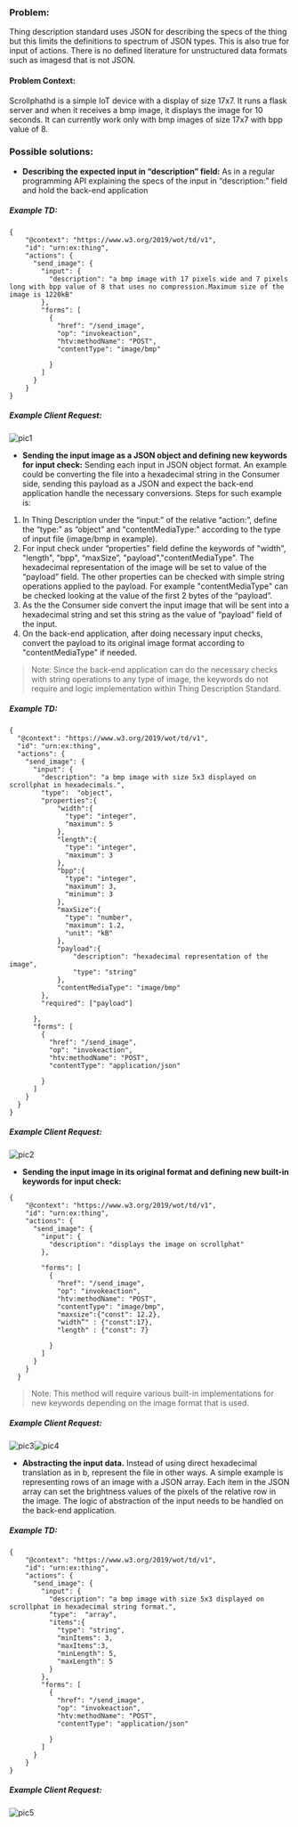 ### Problem:
Thing description standard uses JSON for describing the specs of the thing but this limits the definitions to spectrum of JSON types. This is also true for input of actions. There is no defined literature for unstructured data formats such as imagesd that is not JSON. 
&nbsp;
#### Problem Context:

Scrollphathd is a simple IoT device with a display of size 17x7. It runs a flask server and when it receives a bmp image, it displays the image for 10 seconds. It can currently work only with bmp images of size 17x7 with bpp value of 8. 
&nbsp;

### Possible solutions: 

* **Describing the expected input in “description” field:**
As in a regular programming API explaining the specs of the input in “description:” field and hold the back-end application 
##### Example TD: 

```
{
    "@context": "https://www.w3.org/2019/wot/td/v1",
    "id": "urn:ex:thing",
    "actions": {
      "send_image": {
        "input": {
          "description": "a bmp image with 17 pixels wide and 7 pixels long with bpp value of 8 that uses no compression.Maximum size of the image is 1220kB"    
        },
        "forms": [
          {
            "href": "/send_image",
            "op": "invokeaction",
            "htv:methodName": "POST",
            "contentType": "image/bmp"
          
          }
        ]
      }
    }
}

```
##### Example Client Request:
![pic1](./readme_images/pic1.png)&nbsp;
&nbsp;
* **Sending the input image as a JSON object and defining new keywords for input check:** 
Sending each input in JSON object format. An example could be converting the file into a hexadecimal string in the Consumer side, sending this payload as a JSON and expect the back-end application handle the necessary conversions. Steps for such example is: 
1. In Thing Description under the “input:” of the relative “action:”, define the “type:” as “object” and "contentMediaType:" according to the type of input file (image/bmp in example).
2. For input check under “properties” field define the keywords of "width", "length", "bpp", “maxSize”, "payload","contentMediaType". The hexadecimal representation of the image will be set to value of the “payload” field. The other properties can be checked with simple string operations applied to the payload. For example "contentMediaType" can be checked looking at the value of the first 2 bytes of the “payload”.
3. As the the Consumer side convert the input image that will be sent into a hexadecimal string and set this string as the value of “payload” field of the input.
4. On the back-end application, after doing necessary input checks, convert the payload to its original image format according to "contentMediaType" if needed.
>Note: Since the back-end application can do the necessary checks with string operations to any type of image, the keywords do not require and logic implementation within Thing Description Standard.

##### Example TD:

```
{
  "@context": "https://www.w3.org/2019/wot/td/v1",
  "id": "urn:ex:thing",
  "actions": {
    "send_image": {
      "input": {
        "description": "a bmp image with size 5x3 displayed on scrollphat in hexadecimals.",
        "type":  "object",
        "properties":{
            "width":{
              "type": "integer",
              "maximum": 5
            },
            "length":{
              "type": "integer",
              "maximum": 3
            },
            "bpp":{
              "type": "integer",
              "maximum": 3,
              "minimum": 3
            },
            "maxSize":{
              "type": "number",
              "maximum": 1.2,
              "unit": "kB"
            },  
            "payload":{
                "description": "hexadecimal representation of the image",
                "type": "string"
            },
            "contentMediaType": "image/bmp" 
        },
        "required": ["payload"]
               
      },
      "forms": [
        {
          "href": "/send_image",
          "op": "invokeaction",
          "htv:methodName": "POST",
          "contentType": "application/json"
        
        }
      ]
    }
  }
}
```
##### Example Client Request:

![pic2](./readme_images/pic2.png)&nbsp;
&nbsp;
* **Sending the input image in its original format and defining new built-in keywords for input check:**
```
{
    "@context": "https://www.w3.org/2019/wot/td/v1",
    "id": "urn:ex:thing",
    "actions": {
      "send_image": {
        "input": { 
          "description": "displays the image on scrollphat"
        },
        
        "forms": [
          {
            "href": "/send_image",
            "op": "invokeaction",
            "htv:methodName": "POST",
            "contentType": "image/bmp",
            "maxsize":{"const": 12.2},
            "width”" : {"const":17},
            "length" : {"const": 7}
  
          }
        ]
      }
    }
  }

```
> Note: This method will require various built-in implementations for new keywords depending on the image format that is used.

##### Example Client Request:
![pic3](./readme_images/pic3.png)![pic4](./readme_images/pic4.png)&nbsp;
&nbsp;
* **Abstracting the input data.**
Instead of using direct hexadecimal translation as in b, represent the file in other ways. A simple example is representing rows of an image with a JSON array. Each item in the JSON array can set the brightness values of the pixels of the relative row in the image. The logic of abstraction of the input needs to be handled on the back-end application.
##### Example TD:
```
{
    "@context": "https://www.w3.org/2019/wot/td/v1",
    "id": "urn:ex:thing",
    "actions": {
      "send_image": {
        "input": {
          "description": "a bmp image with size 5x3 displayed on scrollphat in hexadecimal string format.",
          "type":  "array",
          "items":{
            "type": "string",
            "minItems": 3,
            "maxItems":3,
            "minLength": 5,
            "maxLength": 5
          }
        },
        "forms": [
          {
            "href": "/send_image",
            "op": "invokeaction",
            "htv:methodName": "POST",
            "contentType": "application/json"
          
          }
        ]
      }
    }
}
```
##### Example Client Request:
![pic5](./readme_images/pic5.png)
